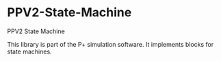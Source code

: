 # PPV2-State-Machine
PPV2 State Machine

This library is part of the P+ simulation software. It implements blocks for state machines.
